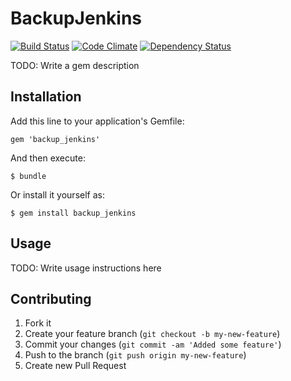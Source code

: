 # BackupJenkins
[![Build Status](https://secure.travis-ci.org/jcmuller/backup_jenkins.png)](http://travis-ci.org/jcmuller/backup_jenkins)
[![Code Climate](https://codeclimate.com/badge.png)](https://codeclimate.com/github/jcmuller/backup_jenkins)
[![Dependency Status](https://gemnasium.com/jcmuller/backup_jenkins.png)](https://gemnasium.com/jcmuller/backup_jenkins)

TODO: Write a gem description

## Installation

Add this line to your application's Gemfile:

    gem 'backup_jenkins'

And then execute:

    $ bundle

Or install it yourself as:

    $ gem install backup_jenkins

## Usage

TODO: Write usage instructions here

## Contributing

1. Fork it
2. Create your feature branch (`git checkout -b my-new-feature`)
3. Commit your changes (`git commit -am 'Added some feature'`)
4. Push to the branch (`git push origin my-new-feature`)
5. Create new Pull Request
